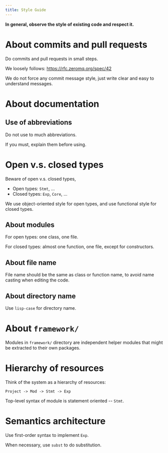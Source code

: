 ```yaml
---
title: Style Guide
---
```


**In general, observe the style of existing code and respect it.**

# About commits and pull requests

Do commits and pull requests in small steps.

We loosely follows: https://rfc.zeromq.org/spec/42

We do not force any commit message style,
just write clear and easy to understand messages.

# About documentation

## Use of abbreviations

Do not use to much abbreviations.

If you must, explain them before using.

# Open v.s. closed types

Beware of open v.s. closed types,

- Open types: `Stmt`, ...
- Closed types: `Exp`, `Core`, ...

We use object-oriented style for open types,
and use functional style for closed types.

## About modules

For open types: one class, one file.

For closed types: almost one function, one file, except for constructors.

## About file name

File name should be the same as class or function name,
to avoid name casting when editing the code.

## About directory name

Use `lisp-case` for directory name.

# About `framework/`

Modules in `framework/` directory are independent helper modules
that might be extracted to their own packages.

# Hierarchy of resources

Think of the system as a hierarchy of resources:

```
Project -> Mod -> Stmt -> Exp
```

Top-level syntax of module is statement oriented -- `Stmt`.

# Semantics architecture

Use first-order syntax to implement `Exp`.

When necessary, use `subst` to do substitution.
